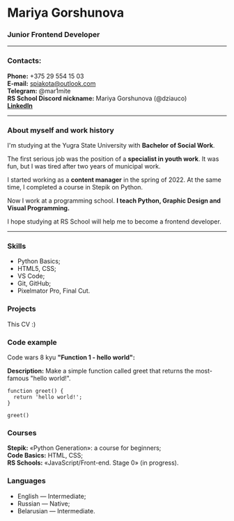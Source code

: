 # **Mariya Gorshunova**
### **Junior Frontend Developer**
___
### **Contacts:**
**Phone:** +375 29 554 15 03  
**E-mail:** spiakota@outlook.com  
**Telegram:** @mar1mite  
**RS School Discord nickname:** Mariya Gorshunova (@dziauco)  
**[LinkedIn](https://www.linkedin.com/in/mariya-gorshunova-a1bab9258/)**  
___
### **About myself and work history**

I'm studying at the Yugra State University with **Bachelor of Social Work**.

The first serious job was the position of a **specialist in youth work**. It was fun, but I was tired after two years of municipal work.  

I started working as a **content manager** in the spring of 2022. At the same time, I completed a course in Stepik on Python.  

Now I work at a programming school. **I teach Python, Graphic Design and Visual Programming.**  

I hope studying at RS School will help me to become a frontend developer.
___
### **Skills**
* Python Basics;
* HTML5, CSS;
* VS Code;
* Git, GitHub;
* Pixelmator Pro, Final Cut.

### **Projects**

This CV :)

### **Code example**

Code wars 8 kyu **"Function 1 - hello world":**  

**Description:**
Make a simple function called greet that returns the most-famous "hello world!".  

``` 
function greet() {
  return 'hello world!';
}

greet()
```

### **Courses**
**Stepik:** «Python Generation»: a course for beginners;  
**Code Basics:** HTML, CSS;  
**RS Schools:** «JavaScript/Front-end. Stage 0» (in progress).

### **Languages**
* English — Intermediate;
* Russian — Native;
* Belarusian — Intermediate.